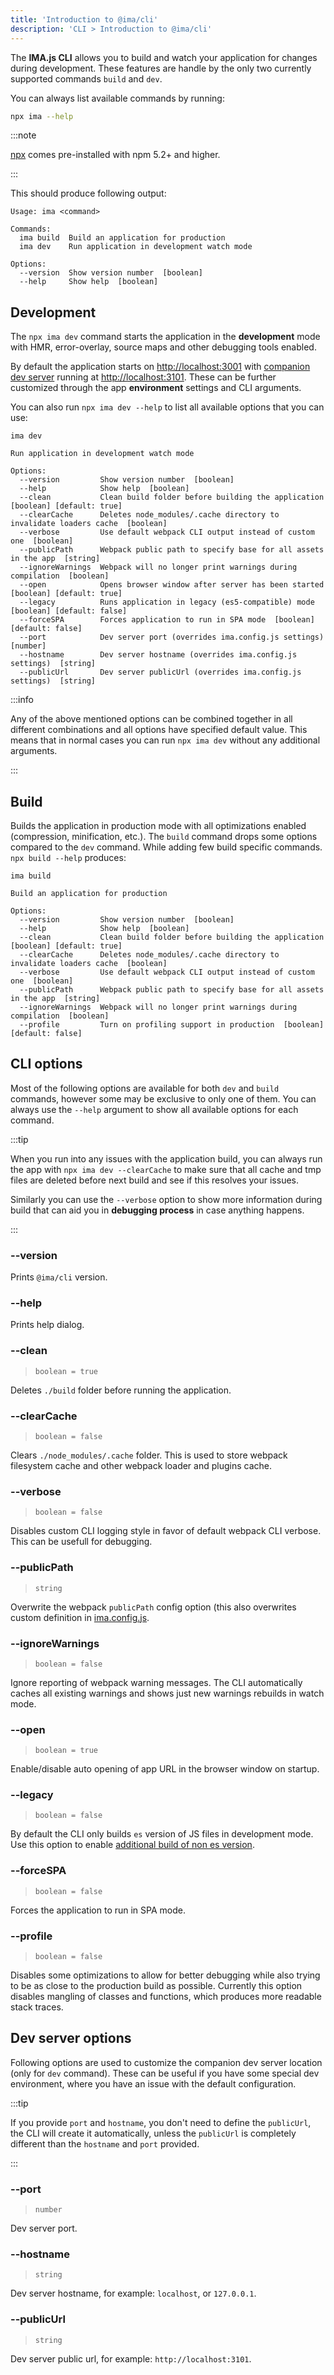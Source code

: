 ```yaml
---
title: 'Introduction to @ima/cli'
description: 'CLI > Introduction to @ima/cli'
---
```


The **IMA.js CLI** allows you to build and watch your application for changes during development. These features are handle by the only two currently supported commands `build` and `dev`.

You can always list available commands by running:

```bash npm2yarn
npx ima --help
```

:::note

[npx](https://www.npmjs.com/package/npx) comes pre-installed with npm 5.2+ and higher.

:::

This should produce following output:

```
Usage: ima <command>

Commands:
  ima build  Build an application for production
  ima dev    Run application in development watch mode

Options:
  --version  Show version number  [boolean]
  --help     Show help  [boolean]
```

## Development

The `npx ima dev` command starts the application in the **development** mode with HMR, error-overlay, source maps and other debugging tools enabled.

By default the application starts on [http://localhost:3001](http://localhost:3001) with [companion dev server](./advanced-features#dev-server) running at [http://localhost:3101](http://localhost:3101). These can be further customized through the app **environment** settings and CLI arguments.

You can also run `npx ima dev --help` to list all available options that you can use:

```
ima dev

Run application in development watch mode

Options:
  --version         Show version number  [boolean]
  --help            Show help  [boolean]
  --clean           Clean build folder before building the application  [boolean] [default: true]
  --clearCache      Deletes node_modules/.cache directory to invalidate loaders cache  [boolean]
  --verbose         Use default webpack CLI output instead of custom one  [boolean]
  --publicPath      Webpack public path to specify base for all assets in the app  [string]
  --ignoreWarnings  Webpack will no longer print warnings during compilation  [boolean]
  --open            Opens browser window after server has been started  [boolean] [default: true]
  --legacy          Runs application in legacy (es5-compatible) mode  [boolean] [default: false]
  --forceSPA        Forces application to run in SPA mode  [boolean] [default: false]
  --port            Dev server port (overrides ima.config.js settings)  [number]
  --hostname        Dev server hostname (overrides ima.config.js settings)  [string]
  --publicUrl       Dev server publicUrl (overrides ima.config.js settings)  [string]
```

:::info

Any of the above mentioned options can be combined together in all different combinations and all options have specified default value. This means that in normal cases you can run `npx ima dev` without any additional arguments.

:::

## Build

Builds the application in production mode with all optimizations enabled (compression, minification, etc.). The `build` command drops some options compared to the `dev` command. While adding few build specific commands. `npx build --help` produces:

```
ima build

Build an application for production

Options:
  --version         Show version number  [boolean]
  --help            Show help  [boolean]
  --clean           Clean build folder before building the application  [boolean] [default: true]
  --clearCache      Deletes node_modules/.cache directory to invalidate loaders cache  [boolean]
  --verbose         Use default webpack CLI output instead of custom one  [boolean]
  --publicPath      Webpack public path to specify base for all assets in the app  [string]
  --ignoreWarnings  Webpack will no longer print warnings during compilation  [boolean]
  --profile         Turn on profiling support in production  [boolean] [default: false]
```

## CLI options

Most of the following options are available for both `dev` and `build` commands, however some may be exclusive to only one of them. You can always use the `--help` argument to show all available options for each command.

:::tip

When you run into any issues with the application build, you can always run the app with `npx ima dev --clearCache` to make sure that all cache and tmp files are deleted before next build and see if this resolves your issues.

Similarly you can use the `--verbose` option to show more information during build that can aid you in **debugging process** in case anything happens.

:::

### --version

Prints `@ima/cli` version.

### --help

Prints help dialog.

### --clean

> `boolean = true`

Deletes `./build` folder before running the application.

### --clearCache

> `boolean = false`

Clears `./node_modules/.cache` folder. This is used to store webpack filesystem cache and other webpack loader and plugins cache.

### --verbose

> `boolean = false`

Disables custom CLI logging style in favor of default webpack CLI verbose. This can be usefull for debugging.

### --publicPath

> `string`

Overwrite the webpack `publicPath` config option (this also overwrites custom definition in [ima.config.js](./ima.config.js#publicpath).

### --ignoreWarnings

> `boolean = false`

Ignore reporting of webpack warning messages. The CLI automatically caches all existing warnings and shows just new warnings rebuilds in watch mode.

### --open

> `boolean = true`

Enable/disable auto opening of app URL in the browser window on startup.

### --legacy

> `boolean = false`

By default the CLI only builds `es` version of JS files in development mode. Use this option to enable [additional build of non es version](./compiler-features#server-and-client-bundles).

### --forceSPA

> `boolean = false`

Forces the application to run in SPA mode.

### --profile

> `boolean = false`

Disables some optimizations to allow for better debugging while also trying to be as close to the production build as possible. Currently this option disables mangling of classes and functions, which produces more readable stack traces.


## Dev server options

Following options are used to customize the companion dev server location (only for `dev` command). These can be useful if you have some special dev environment, where you have an issue with the default configuration.

:::tip

If you provide `port` and `hostname`, you don't need to define the `publicUrl`, the CLI will create it automatically, unless the `publicUrl` is completely different than the `hostname` and `port` provided.

:::

### --port

> `number`

Dev server port.

### --hostname

> `string`

Dev server hostname, for example: `localhost`, or `127.0.0.1`.

### --publicUrl

> `string`

Dev server public url, for example: `http://localhost:3101`.
